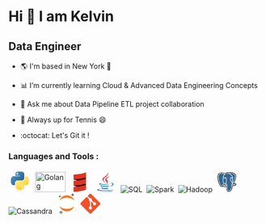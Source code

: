 # Hi 👋 I am Kelvin

## Data Engineer

- :earth_americas: I'm based in New York :statue_of_liberty:

- :bar_chart: I’m currently learning Cloud & Advanced Data Engineering Concepts

- 💬 Ask me about Data Pipeline ETL project collaboration

- :tennis: Always up for Tennis :smile:

- :octocat: Let's Git it !


### Languages and Tools :
<div>
<img src="https://github.com/devicons/devicon/blob/master/icons/python/python-original.svg" title="Python" width="45" heigth="45"/>&nbsp;
<img src="https://gist.githubusercontent.com/Kelvingandhi/15ee38f7cb70204ba514201f2401647a/raw/10be540fec4e7812cc9401268d32425e691d8f50/Golang.svg" title="Golang" width="60" height="40"/>&nbsp;
<img src="https://github.com/devicons/devicon/blob/master/icons/scala/scala-original.svg" title="Scala" width="40" heigth="25"/>&nbsp;
<img src="https://github.com/devicons/devicon/blob/master/icons/java/java-original.svg" title="Java" width="45" height="40"/>&nbsp;
<img src="https://gist.githubusercontent.com/Kelvingandhi/15ee38f7cb70204ba514201f2401647a/raw/a20a7226910563e69007c97f20a391125ca45500/SQL.svg" title="SQL" width="40" heigth="40"/>&nbsp;
<img src="https://raw.githubusercontent.com/gist/Kelvingandhi/15ee38f7cb70204ba514201f2401647a/raw/d41323d1c5ed1c0289dba124c38d2b7afbe0b260/Apache_Spark.svg" title="Spark" width="80" heigth="100"/>&nbsp;
<img src="https://raw.githubusercontent.com/gist/Kelvingandhi/15ee38f7cb70204ba514201f2401647a/raw/8b03b332311042c8e3185170cc9e28bbde175539/Apache_Hadoop.svg" title="Hadoop" width="55" heigth="70"/>&nbsp;
<img src="https://github.com/devicons/devicon/blob/master/icons/postgresql/postgresql-original.svg" title="PostgresDB" width="40" height="40"/>&nbsp;
<img src="https://raw.githubusercontent.com/gist/Kelvingandhi/15ee38f7cb70204ba514201f2401647a/raw/faf09899f32ea83d19122a6ca450c7b288b94d9b/Apache_Cassandra.svg" title="Cassandra" width="50" heigth="60"/>&nbsp;
<img src="https://github.com/devicons/devicon/blob/master/icons/jupyter/jupyter-original.svg" title="Jupyter" width="40" heigth="30"/>&nbsp;
<img src="https://github.com/devicons/devicon/blob/master/icons/git/git-original.svg" title="GIT" width="40" heigth="50"/>&nbsp;
</div>
